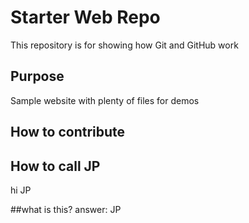 # Starter Web Repo

This repository is for showing how Git and GitHub work

## Purpose


Sample website with plenty of files for demos

## How to contribute

## How to call JP

hi JP

##what is this?
answer: JP
